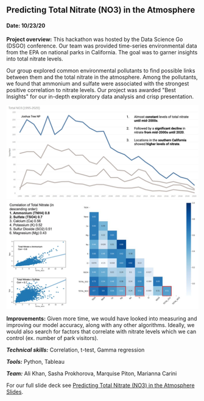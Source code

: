 ## Predicting Total Nitrate (NO3) in the Atmosphere

#### Date: 10/23/20

**Project overview:** This hackathon was hosted by the Data Science Go (DSGO) conference. Our team was provided time-series environmental data from the EPA on national parks in California. The goal was to garner insights into total nitrate levels.

Our group explored common environmental pollutants to find possible links between them and the total nitrate in the atmosphere. Among the pollutants, we found that ammonium and sulfate were associated with the strongest positive correlation to nitrate levels. Our project was awarded "Best Insights" for our in-depth exploratory data analysis and crisp presentation.

<img src="images/nitrate_img2.png?raw=true"/>

<img src="images/nitrate_img.png?raw=true"/>

**Improvements:** Given more time, we would have looked into measuring and improving our model accuracy, along with any other algorithms. Ideally, we would also search for factors that correlate with nitrate levels which we can control (ex. number of park visitors).

***Technical skills:*** Correlation, t-test, Gamma regression

***Tools:*** Python, Tableau

***Team:*** Ali Khan, Sasha Prokhorova, Marquise Piton, Marianna Carini

For our full slide deck see [Predicting Total Nitrate (NO3) in the Atmosphere Slides](https://github.com/m-carini/m-carini.github.io/raw/main/projects/DSGO%20Hackathon.pdf).
